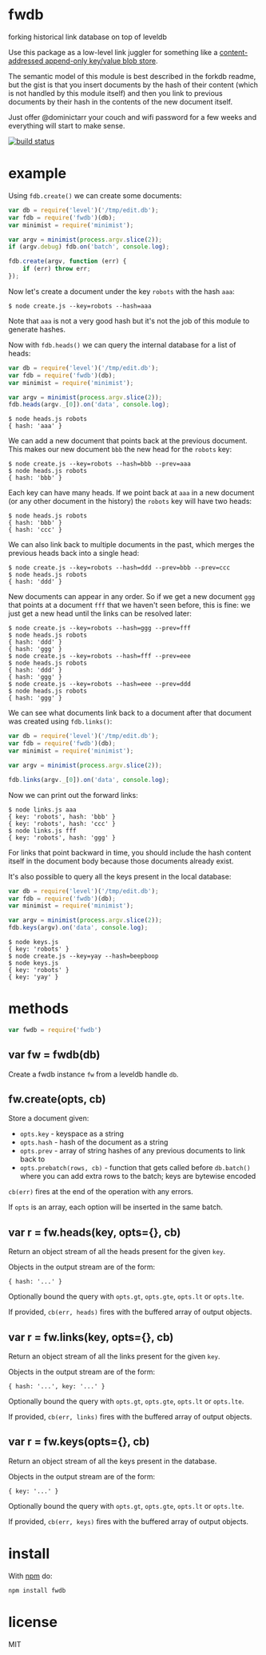 # fwdb

forking historical link database on top of leveldb

Use this package as a low-level link juggler for something like a
[content-addressed append-only key/value blob store](https://npmjs.org/package/forkdb).

The semantic model of this module is best described in the forkdb readme, but
the gist is that you insert documents by the hash of their content (which is not
handled by this module itself) and then you link to previous documents by their
hash in the contents of the new document itself.

Just offer @dominictarr your couch and wifi password for a few weeks and
everything will start to make sense.

[![build status](https://secure.travis-ci.org/substack/fwdb.png)](http://travis-ci.org/substack/fwdb)

# example

Using `fdb.create()` we can create some documents:

``` js
var db = require('level')('/tmp/edit.db');
var fdb = require('fwdb')(db);
var minimist = require('minimist');

var argv = minimist(process.argv.slice(2));
if (argv.debug) fdb.on('batch', console.log);

fdb.create(argv, function (err) {
    if (err) throw err;
});
```

Now let's create a document under the key `robots` with the hash `aaa`:

```
$ node create.js --key=robots --hash=aaa
```

Note that `aaa` is not a very good hash but it's not the job of this module to
generate hashes.

Now with `fdb.heads()` we can query the internal database for a list of heads:

``` js
var db = require('level')('/tmp/edit.db');
var fdb = require('fwdb')(db);
var minimist = require('minimist');

var argv = minimist(process.argv.slice(2));
fdb.heads(argv._[0]).on('data', console.log);
```

``` 
$ node heads.js robots
{ hash: 'aaa' }
```

We can add a new document that points back at the previous document. This makes
our new document `bbb` the new head for the `robots` key:

```
$ node create.js --key=robots --hash=bbb --prev=aaa
$ node heads.js robots
{ hash: 'bbb' }
```

Each key can have many heads. If we point back at `aaa` in a new document (or
any other document in the history) the `robots` key will have two heads:

```
$ node heads.js robots
{ hash: 'bbb' }
{ hash: 'ccc' }
```

We can also link back to multiple documents in the past, which merges the
previous heads back into a single head:

```
$ node create.js --key=robots --hash=ddd --prev=bbb --prev=ccc
$ node heads.js robots
{ hash: 'ddd' }
```

New documents can appear in any order. So if we get a new document `ggg` that
points at a document `fff` that we haven't seen before, this is fine: we just
get a new head until the links can be resolved later:

```
$ node create.js --key=robots --hash=ggg --prev=fff
$ node heads.js robots
{ hash: 'ddd' }
{ hash: 'ggg' }
$ node create.js --key=robots --hash=fff --prev=eee
$ node heads.js robots
{ hash: 'ddd' }
{ hash: 'ggg' }
$ node create.js --key=robots --hash=eee --prev=ddd
$ node heads.js robots
{ hash: 'ggg' }
```

We can see what documents link back to a document after that document was
created using `fdb.links()`:

``` js
var db = require('level')('/tmp/edit.db');
var fdb = require('fwdb')(db);
var minimist = require('minimist');

var argv = minimist(process.argv.slice(2));

fdb.links(argv._[0]).on('data', console.log);
```

Now we can print out the forward links:

```
$ node links.js aaa
{ key: 'robots', hash: 'bbb' }
{ key: 'robots', hash: 'ccc' }
$ node links.js fff
{ key: 'robots', hash: 'ggg' }
```

For links that point backward in time, you should include the hash content
itself in the document body because those documents already exist.

It's also possible to query all the keys present in the local database:

``` js
var db = require('level')('/tmp/edit.db');
var fdb = require('fwdb')(db);
var minimist = require('minimist');

var argv = minimist(process.argv.slice(2));
fdb.keys(argv).on('data', console.log);
```

```
$ node keys.js 
{ key: 'robots' }
$ node create.js --key=yay --hash=beepboop
$ node keys.js
{ key: 'robots' }
{ key: 'yay' }
```

# methods

``` js
var fwdb = require('fwdb')
```

## var fw = fwdb(db)

Create a fwdb instance `fw` from a leveldb handle `db`.

## fw.create(opts, cb)

Store a document given: 

* `opts.key` - keyspace as a string
* `opts.hash` - hash of the document as a string
* `opts.prev` - array of string hashes of any previous documents to link back to
* `opts.prebatch(rows, cb)` - function that gets called before `db.batch()`
where you can add extra rows to the batch; keys are bytewise encoded

`cb(err)` fires at the end of the operation with any errors.

If `opts` is an array, each option will be inserted in the same batch.

## var r = fw.heads(key, opts={}, cb)

Return an object stream of all the heads present for the given `key`.

Objects in the output stream are of the form:

```
{ hash: '...' }
```

Optionally bound the query with `opts.gt`, `opts.gte`, `opts.lt` or `opts.lte`.

If provided, `cb(err, heads)` fires with the buffered array of output objects.

## var r = fw.links(key, opts={}, cb)

Return an object stream of all the links present for the given `key`.

Objects in the output stream are of the form:

```
{ hash: '...', key: '...' }
```

Optionally bound the query with `opts.gt`, `opts.gte`, `opts.lt` or `opts.lte`.

If provided, `cb(err, links)` fires with the buffered array of output objects.

## var r = fw.keys(opts={}, cb)

Return an object stream of all the keys present in the database.

Objects in the output stream are of the form:

```
{ key: '...' }
```

Optionally bound the query with `opts.gt`, `opts.gte`, `opts.lt` or `opts.lte`.

If provided, `cb(err, keys)` fires with the buffered array of output objects.

# install

With [npm](https://npmjs.org) do:

```
npm install fwdb
```

# license

MIT
